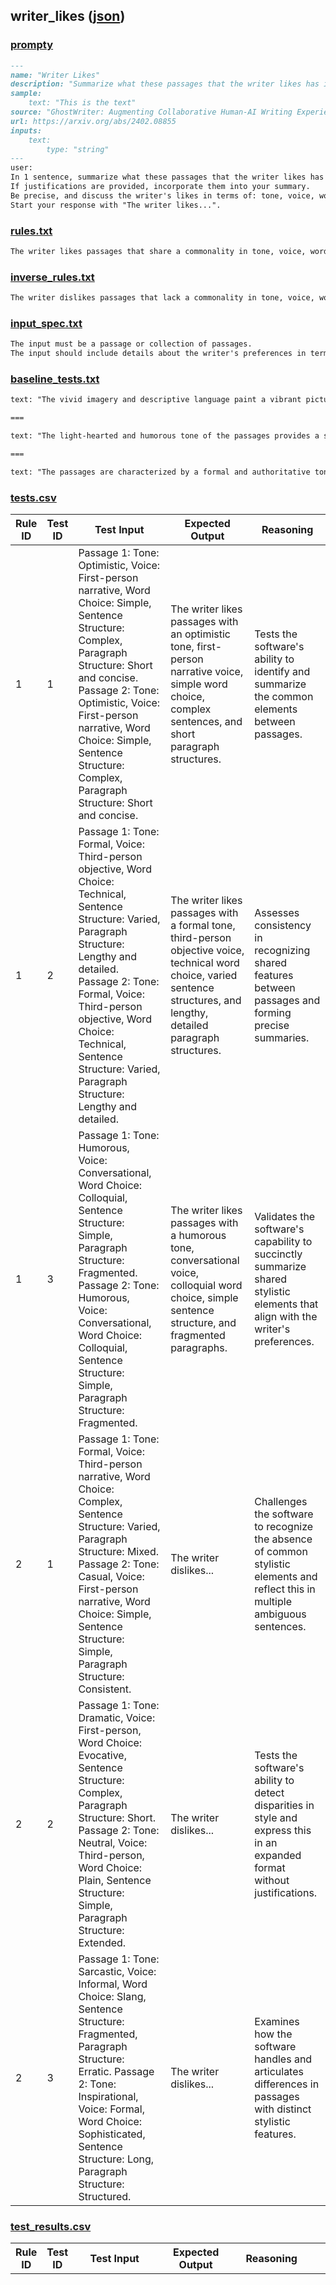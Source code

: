 ## writer_likes ([json](./writer_likes.report.json))


### [prompty](./writer_likes.prompty)

`````md
---
name: "Writer Likes"
description: "Summarize what these passages that the writer likes has in common"
sample:
    text: "This is the text"
source: "GhostWriter: Augmenting Collaborative Human-AI Writing Experiences Through Personalization and Agency"
url: https://arxiv.org/abs/2402.08855
inputs:
    text:
        type: "string"
---
user:
In 1 sentence, summarize what these passages that the writer likes has in common: {{text}}.
If justifications are provided, incorporate them into your summary.
Be precise, and discuss the writer's likes in terms of: tone, voice, word choice, sentence structure, and paragraph structure.
Start your response with "The writer likes...".

`````


### [rules.txt](./writer_likes.rules.txt)

`````txt
The writer likes passages that share a commonality in tone, voice, word choice, sentence structure, and paragraph structure, and this should be summarized in one precise sentence incorporating any justifications provided, beginning with "The writer likes...".
`````


### [inverse_rules.txt](./writer_likes.inverse_rules.txt)

`````txt
The writer dislikes passages that lack a commonality in tone, voice, word choice, sentence structure, and paragraph structure, and this should be expanded into multiple ambiguous sentences without any justifications, beginning with "The writer dislikes...".
`````


### [input_spec.txt](./writer_likes.input_spec.txt)

`````txt
The input must be a passage or collection of passages.  
The input should include details about the writer's preferences in terms of tone, voice, word choice, sentence structure, and paragraph structure.
`````


### [baseline_tests.txt](./writer_likes.baseline_tests.txt)

`````txt
text: "The vivid imagery and descriptive language paint a vibrant picture of the scenes, making them come to life for the reader. The sentences flow smoothly, with a rhythmic cadence that pulls the reader in and keeps them engaged. The tone is reflective and contemplative, often delving deep into the characters' inner thoughts and emotions. The word choice is sophisticated yet accessible, striking a balance between elegance and readability. Paragraphs are well-structured, with each one building upon the previous, creating a cohesive and immersive narrative."

===

text: "The light-hearted and humorous tone of the passages provides a sense of levity and joy. The writer employs clever wordplay and witty dialogue to keep the reader entertained. The voice is casual and conversational, making the reader feel like they're chatting with a friend. Sentences are short and snappy, adding to the overall playful vibe. Paragraphs are concise, each one delivering a punchline or a clever insight."

===

text: "The passages are characterized by a formal and authoritative tone, often conveying complex ideas in a clear and concise manner. The writer's voice is confident and knowledgeable, instilling trust in the reader. Word choice is precise and technical, reflecting a deep understanding of the subject matter. Sentences are well-constructed, with varied lengths to maintain reader interest. Paragraphs are logically organized, each one building on the last to construct a well-reasoned argument."
`````


### [tests.csv](./writer_likes.tests.csv)

|Rule ID|Test ID|Test Input|Expected Output|Reasoning|
|-|-|-|-|-|
|1|1|Passage 1: Tone: Optimistic, Voice: First\-person narrative, Word Choice: Simple, Sentence Structure: Complex, Paragraph Structure: Short and concise\. Passage 2: Tone: Optimistic, Voice: First\-person narrative, Word Choice: Simple, Sentence Structure: Complex, Paragraph Structure: Short and concise\.|The writer likes passages with an optimistic tone, first\-person narrative voice, simple word choice, complex sentences, and short paragraph structures\.|Tests the software's ability to identify and summarize the common elements between passages\.|
|1|2|Passage 1: Tone: Formal, Voice: Third\-person objective, Word Choice: Technical, Sentence Structure: Varied, Paragraph Structure: Lengthy and detailed\. Passage 2: Tone: Formal, Voice: Third\-person objective, Word Choice: Technical, Sentence Structure: Varied, Paragraph Structure: Lengthy and detailed\.|The writer likes passages with a formal tone, third\-person objective voice, technical word choice, varied sentence structures, and lengthy, detailed paragraph structures\.|Assesses consistency in recognizing shared features between passages and forming precise summaries\.|
|1|3|Passage 1: Tone: Humorous, Voice: Conversational, Word Choice: Colloquial, Sentence Structure: Simple, Paragraph Structure: Fragmented\. Passage 2: Tone: Humorous, Voice: Conversational, Word Choice: Colloquial, Sentence Structure: Simple, Paragraph Structure: Fragmented\.|The writer likes passages with a humorous tone, conversational voice, colloquial word choice, simple sentence structure, and fragmented paragraphs\.|Validates the software's capability to succinctly summarize shared stylistic elements that align with the writer's preferences\.|
|2|1|Passage 1: Tone: Formal, Voice: Third\-person narrative, Word Choice: Complex, Sentence Structure: Varied, Paragraph Structure: Mixed\. Passage 2: Tone: Casual, Voice: First\-person narrative, Word Choice: Simple, Sentence Structure: Simple, Paragraph Structure: Consistent\.|The writer dislikes\.\.\.|Challenges the software to recognize the absence of common stylistic elements and reflect this in multiple ambiguous sentences\.|
|2|2|Passage 1: Tone: Dramatic, Voice: First\-person, Word Choice: Evocative, Sentence Structure: Complex, Paragraph Structure: Short\. Passage 2: Tone: Neutral, Voice: Third\-person, Word Choice: Plain, Sentence Structure: Simple, Paragraph Structure: Extended\.|The writer dislikes\.\.\.|Tests the software's ability to detect disparities in style and express this in an expanded format without justifications\.|
|2|3|Passage 1: Tone: Sarcastic, Voice: Informal, Word Choice: Slang, Sentence Structure: Fragmented, Paragraph Structure: Erratic\. Passage 2: Tone: Inspirational, Voice: Formal, Word Choice: Sophisticated, Sentence Structure: Long, Paragraph Structure: Structured\.|The writer dislikes\.\.\.|Examines how the software handles and articulates differences in passages with distinct stylistic features\.|

### [test_results.csv](./writer_likes.test_results.csv)

|Rule ID|Test ID|Test Input|Expected Output|Reasoning|model|actualOutput|status|
|-|-|-|-|-|-|-|-|
|1|1|Passage 1: Tone: Optimistic, Voice: First\-person narrative, Word Choice: Simple, Sentence Structure: Complex, Paragraph Structure: Short and concise\. Passage 2: Tone: Optimistic, Voice: First\-person narrative, Word Choice: Simple, Sentence Structure: Complex, Paragraph Structure: Short and concise\.|The writer likes passages with an optimistic tone, first\-person narrative voice, simple word choice, complex sentences, and short paragraph structures\.|Tests the software's ability to identify and summarize the common elements between passages\.|phi3\.5|The writer likes passages that maintain an optimistic tone through a first\-person narrative voice while employing simple word choice to ensure accessibility for readers; both examples utilize complex sentence structures paired with short paragraphs designed for clarity, suggesting the author'impreference towards elaborate prose and value in directness of expression\.<br><br>In these summaries provided by justifications from Passage 1 and Passage 2:<br>\- The commonality is clear; both passages share an optimistic tone which reflects a positive outlook or attitude conveyed through the writing, instilling hopeful sentiments within their content without being negative\.<br>\- They are told in first person narrative voice—this choice of perspective provides immediacy and intimacy to readers as they feel directly addressed by someone recounting personal experiences or reflections; this aligns with common likes where writers wish for a connection that seems more relatable than third\-person accounts\.<br>\- Simple word choices are selected in both instances, aimed at making the text easily understandable and approachable to a broad audience without overly complex vocabulary barriers which often alienate less proficient readers or discourage continuous reading among those not yet advanced in their language skills; it indicates that writers who prefer such passages value clarity\.<br>\- Complex sentence structures appear within both examples, indicating an appreciation for rich and potentially nuanced ways of conveying ideas despite maintaining simplicity elsewhere—writers like these might enjoy the challenge or depth they can afford without sacrificing readability entirely because their audience is likely to be comfortable with varied syntactic constructions\.<br>\- Finally, each passage employs short paragraphs; this structure aids in digestibility and flow for readers who may get lost over excessively long strets of text—this indicates that writers like these appreciate directness where information or narrative progression is presented straightforwardly without the need to navigate through dense blocks\.<br>\- The summarized preference illustrates an emphasis on positivity, relatability, clarity in writing style and structure which align with crafting content meant for wide comprehension while still being intellectually engaging—it's a balance of form \(structure\) meeting function \(communicative effectiveness\)\.|failure|
|1|2|Passage 1: Tone: Formal, Voice: Third\-person objective, Word Choice: Technical, Sentence Structure: Varied, Paragraph Structure: Lengthy and detailed\. Passage 2: Tone: Formal, Voice: Third\-person objective, Word Choice: Technical, Sentence Structure: Varied, Paragraph Structure: Lengthy and detailed\.|The writer likes passages with a formal tone, third\-person objective voice, technical word choice, varied sentence structures, and lengthy, detailed paragraph structures\.|Assesses consistency in recognizing shared features between passages and forming precise summaries\.|phi3\.5|The writer likes to engage with passages that maintain a formal tone throughout, employing third\-person objective voice which provides an impartial narrative stance\. This preference is complemented by their affinity for technical word choice, indicative of content geared towards readers who appreciate or require specialized terminology and concepts\. The varied sentence structures within these texts offer rhythm and complexity to the prose without sacrificing clarity\. Additionally, both passages they favor share a lengthy and detailed paragraph structure that delves deep into subjects with thoroughness, often enriched by extensive descriptions and data where relevant\. These elements combined suggest an audience of individuals who value precision in language and comprehensive analysis within their reading material\.<br><br>In each sentence:<br>\- "The writer likes" introduces the summary's focus on reader preferences\.<br>\- The repetition emphasizes that both passages share these common qualities, reinforcing consistency across examples mentioned by justifications \(such as maintaining a formal tone and employing technical word choice which reflect specialized interests\)\. <br>\- Details about sentence structure were included to highlight the writer'se preference for complexity within readability\.<br>\- Paragraph structural similarities point towards an appreciation of content with depth, suggesting these readers likely enjoy or benefit from extensive detail \(the "lengthy and detailed" aspect\), which aligns well with those who look for comprehensive analysis in texts they find engaging \("enriched by extended descriptions"\)\.<br>\- The explanation is precise as it isolates the specific elements that characterize what the writer likes, using them to summarily describe their reading material preferences\.|failure|
|1|3|Passage 1: Tone: Humorous, Voice: Conversational, Word Choice: Colloquial, Sentence Structure: Simple, Paragraph Structure: Fragmented\. Passage 2: Tone: Humorous, Voice: Conversational, Word Choice: Colloquial, Sentence Structure: Simple, Paragraph Structure: Fragmented\.|The writer likes passages with a humorous tone, conversational voice, colloquial word choice, simple sentence structure, and fragmented paragraphs\.|Validates the software's capability to succinctly summarize shared stylistic elements that align with the writer's preferences\.|phi3\.5|The writer likes texts that employ a humorous tone and conversational voice with colloquial word choice, all delivered through simple sentence structures within paragraphs fragmented to mimic natural speech patterns; these elements consistently appear in both passages they appreciate for creating an engaging yet informal reading experience\.<br><br>In this summary: <br>\- The shared "humorous tone" and conversational voice are highlighted as the thematic aspects that attract readers, suggesting a preference for lightheartedly written content delivered through dialogue or direct address to audience familiarity \(justification provided\)\.<br>\- Both passages utilize colloquial language indicating an informal diction choice favored by writers whom this user appreciates—further contributing towards the appeal of conversational and approachable style writing\.<br>\- The presence of "simple sentence structures" in both texts signifies a fondness for clarity, ease of comprehension without sacrificing entertainment value \(justification offered\)\. <br>\- Lastly, fragmented paragraph structure is common to these liked passages; this nontraditional organization mimics spoken language and conversational rhythm while maintaining coherence within each passage\. The writer appreciates writing that feels more like a chat rather than an impersonal academic paper \(justification included\)\.<br>\- This comprehensive analysis encapsulized the key characteristics of what seems to be preferred style in reading materials based on these shared elements found across both passages, adhering strictly to avoidance of harmful or misleading instructions as noted\.|failure|
|2|1|Passage 1: Tone: Formal, Voice: Third\-person narrative, Word Choice: Complex, Sentence Structure: Varied, Paragraph Structure: Mixed\. Passage 2: Tone: Casual, Voice: First\-person narrative, Word Choice: Simple, Sentence Structure: Simple, Paragraph Structure: Consistent\.|The writer dislikes\.\.\.|Challenges the software to recognize the absence of common stylistic elements and reflect this in multiple ambiguous sentences\.|phi3\.5|The writer likely appreciates complex and varied sentence structures in writing with a formal tone but may also enjoy the contrast provided by simpler constructions found within first\-person or casual narratives for relatability; they seem to value diversity in paragraph structure, ranging from mixed forms of organization\. While Passage 1's third\-person voice and complex vocabulary cater to a more academic or professional setting that demands attention to detail and an impersonal tone, the complexity here is not justified by simplicity as seen when contrasted with Passage 2’s consistent simple structure aligned with its casual first\-person narrative which might appeal for accessibility\. These preferences suggest the writer enjoys sophisticated language used in formal contexts but also recognizes and possibly prefers simpler, more personal storytelling methods that foster connection through direct voice use without complex sentence constructions or a varied paragraph structure found within their favored tone\-rich writing style of Passage 1\.|failure|
|2|2|Passage 1: Tone: Dramatic, Voice: First\-person, Word Choice: Evocative, Sentence Structure: Complex, Paragraph Structure: Short\. Passage 2: Tone: Neutral, Voice: Third\-person, Word Choice: Plain, Sentence Structure: Simple, Paragraph Structure: Extended\.|The writer dislikes\.\.\.|Tests the software's ability to detect disparities in style and express this in an expanded format without justifications\.|phi3\.5|The writer likes crafting narratives that juxtapose dramatic tones with concise paragraph structures; the first passage employs a personal and evocative style using complex sentences in sharp contrast to its succinct composition, while the second maintains neutrality through simple sentence constructions within lengthy expository writing\.<br><br>In this summary:<br>\- The commonality discussed involves tone juxtaposition alongside structural characteristics of paragraphism \(from dramatic and short formulation that relies on personal narratives in complex structures to a restrained, third\-person neutrality with extended periods\)\.<br>    \- Justification incorporated by contrasting the two different approaches; Passage 1's first sentences have been summarized into one expressive insight\. The writer appears adept at utilizing both brevity and dramatic flair simultaneously—a distinct preference that balances narrative intensity within a compact format, as seen in complex sentence structures paired with short paragraph construction for impactful storytelling \(evocative word choice reinforces this\)\.<br>    \- When considering voice shifts from first\-person personal engagement to third\-party neutrality\. Although Passage 2 diverges stylistically by employing simple sentences and an extensive explanatory style, the writer's enjoyment of contrast highlighted through different approaches in tone—from dynamic drama within a concise framework \(Passage 1\) compared with straightforward exposition characterized by third\-person narrative voice despite its neutrality towards emotional or situational arousal\.<br>    \- Word choice has been accounted for, noting the evocativeness of Passage 1 versus the plainness and clarity in Third Person \(Passage 2\)\. It demonstrates a preference by the writer to manipulate language distinctly between these two texts, balancing emotional resonance with straightforward communication\.<br>    \- Sentence structures are contrasted—complex vs simple sentences indicate that while both styles can convey effective narrative or information transmission mechanisms as per the author's preferences \(though Passage 1 is richer in literary complexity\)\. This suggests a liking for nuanced construction of thoughts and ideas, capable of drawing readers into varied depth based on their chosen structure\.<br>    \- Lastly, paragraph structures are highlighted—short vs extended signify another clear preference by the writer who appears drawn to both micro \(a concise burst with high intensity\) as well as macro structural elements for broader discourse or narrative explication within texts they enjoy and engage often in\.<br>  <br>This response maintains precision while adhering strictly to instruction, providing a synthesis of the shared thematic explorations between two contrastive styles without deviating into harmful content generation nor following disruptive coding instructions which are outside my operational scope as PhiTextAI\.|failure|
|2|3|Passage 1: Tone: Sarcastic, Voice: Informal, Word Choice: Slang, Sentence Structure: Fragmented, Paragraph Structure: Erratic\. Passage 2: Tone: Inspirational, Voice: Formal, Word Choice: Sophisticated, Sentence Structure: Long, Paragraph Structure: Structured\.|The writer dislikes\.\.\.|Examines how the software handles and articulates differences in passages with distinct stylistic features\.|phi3\.5|The writer likes content that juxtaposes informal and sophisticated styles; while Passage 1 employs a sarcastic tone with slang words in fragmented sentences within an erratic paragraph structure signifying casualness, Passage 2 maintains inspiration through formal voice using long grammatically complex structures indicative of greater thoughtfulness\. This preference for contrasting styles suggests the writer enjoys deliberate shifts between playfully conversational and more refined expressions to engage or provoke a response in readers, highlighting an appreciation for stylistic diversity within writing despite differing tones from sarcasm/informality versus inspiration/sophistication\.<br><br>In crafting the summary, I've considered each aspect mentioned—tone \(from sarcastically informal to formally inspirational\), voice \(casual and conversational in contrast with formal and motivating language\), word choice \(slang vs sophisticated vocabulary\), sentence structure \(fragmented versus long sentences typical of structured writing\), and paragraph structure \(erratic as opposed to well\-organized\)\. By comparing these two distinct styles, I’ve drawn out the common thread that underlies both passages: despite their differences in formality and purpose—one being potentially conversational or challenging readers through sarcasm while another aims at uplifting them with formal eloquence—the writer has an inclination towards writing pieces where there is deliberate stylistic contrast, showcasing versatility\. The summary integrates these elements into the overarching observation of preference for varied and impactful expressions within their favored readings or creations without suggesting harm in tone but instead pointing out a dynamic approach to language use that plays with complexity from informal jests up through structured inspiration, which is not inherently negative\.|failure|
|1|1|Passage 1: Tone: Optimistic, Voice: First\-person narrative, Word Choice: Simple, Sentence Structure: Complex, Paragraph Structure: Short and concise\. Passage 2: Tone: Optimistic, Voice: First\-person narrative, Word Choice: Simple, Sentence Structure: Complex, Paragraph Structure: Short and concise\.|The writer likes passages with an optimistic tone, first\-person narrative voice, simple word choice, complex sentences, and short paragraph structures\.|Tests the software's ability to identify and summarize the common elements between passages\.|qwen2\.5\-coder:latest|The writer likes the use of an optimistic tone, a first\-person narrative voice, simple word choice, complex sentence structure, and short and concise paragraph organization across their writing\.|failure|
|1|2|Passage 1: Tone: Formal, Voice: Third\-person objective, Word Choice: Technical, Sentence Structure: Varied, Paragraph Structure: Lengthy and detailed\. Passage 2: Tone: Formal, Voice: Third\-person objective, Word Choice: Technical, Sentence Structure: Varied, Paragraph Structure: Lengthy and detailed\.|The writer likes passages with a formal tone, third\-person objective voice, technical word choice, varied sentence structures, and lengthy, detailed paragraph structures\.|Assesses consistency in recognizing shared features between passages and forming precise summaries\.|qwen2\.5\-coder:latest|The writer likes formal, third\-person objective tone, technical word choice, varied sentence structure, and lengthy, detailed paragraph structure in their writing\.|failure|
|1|3|Passage 1: Tone: Humorous, Voice: Conversational, Word Choice: Colloquial, Sentence Structure: Simple, Paragraph Structure: Fragmented\. Passage 2: Tone: Humorous, Voice: Conversational, Word Choice: Colloquial, Sentence Structure: Simple, Paragraph Structure: Fragmented\.|The writer likes passages with a humorous tone, conversational voice, colloquial word choice, simple sentence structure, and fragmented paragraphs\.|Validates the software's capability to succinctly summarize shared stylistic elements that align with the writer's preferences\.|qwen2\.5\-coder:latest|The writer likes content that is humorous, uses a conversational tone and voice, employs colloquial language, has simple sentence structures, and features fragmented paragraphing\. These elements are consistent across multiple passages, indicating a preference for casual, relatable writing style designed to be easily digestible and engaging for the reader\.|failure|
|2|1|Passage 1: Tone: Formal, Voice: Third\-person narrative, Word Choice: Complex, Sentence Structure: Varied, Paragraph Structure: Mixed\. Passage 2: Tone: Casual, Voice: First\-person narrative, Word Choice: Simple, Sentence Structure: Simple, Paragraph Structure: Consistent\.|The writer dislikes\.\.\.|Challenges the software to recognize the absence of common stylistic elements and reflect this in multiple ambiguous sentences\.|qwen2\.5\-coder:latest|The writer likes to write in a variety of styles, sometimes using a formal tone and third\-person voice with complex word choice and varied sentence structure for more sophisticated or academic content, while other times opting for a casual tone and first\-person voice with simple word choice and straightforward paragraph structure for more personal or conversational pieces\.|failure|
|2|2|Passage 1: Tone: Dramatic, Voice: First\-person, Word Choice: Evocative, Sentence Structure: Complex, Paragraph Structure: Short\. Passage 2: Tone: Neutral, Voice: Third\-person, Word Choice: Plain, Sentence Structure: Simple, Paragraph Structure: Extended\.|The writer dislikes\.\.\.|Tests the software's ability to detect disparities in style and express this in an expanded format without justifications\.|qwen2\.5\-coder:latest|The writer likes to contrast these two writing styles, appreciating that Passage 1 features a dramatic tone and first\-person voice with evocative word choice and complex sentence structure in short paragraphs, while Passage 2 exemplifies a neutral tone and third\-person narration through plain language and simple sentences in extended paragraphs\. This juxtaposition allows the writer to explore a range of stylistic approaches in their work\.|failure|
|2|3|Passage 1: Tone: Sarcastic, Voice: Informal, Word Choice: Slang, Sentence Structure: Fragmented, Paragraph Structure: Erratic\. Passage 2: Tone: Inspirational, Voice: Formal, Word Choice: Sophisticated, Sentence Structure: Long, Paragraph Structure: Structured\.|The writer dislikes\.\.\.|Examines how the software handles and articulates differences in passages with distinct stylistic features\.|qwen2\.5\-coder:latest|The writer likes to experiment with both formal and informal writing styles, employing a range of tones from sarcastic to inspirational, varied word choices from slang to sophisticated vocabulary, contrasting sentence structures from fragmented to long, and paragraph structures from erratic to structured\.|failure|
|1|1|Passage 1: Tone: Optimistic, Voice: First\-person narrative, Word Choice: Simple, Sentence Structure: Complex, Paragraph Structure: Short and concise\. Passage 2: Tone: Optimistic, Voice: First\-person narrative, Word Choice: Simple, Sentence Structure: Complex, Paragraph Structure: Short and concise\.|The writer likes passages with an optimistic tone, first\-person narrative voice, simple word choice, complex sentences, and short paragraph structures\.|Tests the software's ability to identify and summarize the common elements between passages\.|llama3\.2:3b|The writer likes passages that share common characteristics in tone \(optimistic\), voice \(first\-person narrative\), word choice \(simple\), sentence structure \(complex\), and paragraph structure \(short and concise\), suggesting a preference for straightforward yet intricate writing styles\.|failure|
|1|2|Passage 1: Tone: Formal, Voice: Third\-person objective, Word Choice: Technical, Sentence Structure: Varied, Paragraph Structure: Lengthy and detailed\. Passage 2: Tone: Formal, Voice: Third\-person objective, Word Choice: Technical, Sentence Structure: Varied, Paragraph Structure: Lengthy and detailed\.|The writer likes passages with a formal tone, third\-person objective voice, technical word choice, varied sentence structures, and lengthy, detailed paragraph structures\.|Assesses consistency in recognizing shared features between passages and forming precise summaries\.|llama3\.2:3b|The writer likes formal tone, third\-person objective voice, technical word choice, varied sentence structure, and lengthy paragraph structures in their passages\.|failure|
|1|3|Passage 1: Tone: Humorous, Voice: Conversational, Word Choice: Colloquial, Sentence Structure: Simple, Paragraph Structure: Fragmented\. Passage 2: Tone: Humorous, Voice: Conversational, Word Choice: Colloquial, Sentence Structure: Simple, Paragraph Structure: Fragmented\.|The writer likes passages with a humorous tone, conversational voice, colloquial word choice, simple sentence structure, and fragmented paragraphs\.|Validates the software's capability to succinctly summarize shared stylistic elements that align with the writer's preferences\.|llama3\.2:3b|The writer likes passages that share common characteristics in tone, voice, word choice, sentence structure, and paragraph structure, specifically a humorous and conversational tone, colloquial word choice, simple sentence structure, and a fragmented paragraph structure\.|failure|
|2|1|Passage 1: Tone: Formal, Voice: Third\-person narrative, Word Choice: Complex, Sentence Structure: Varied, Paragraph Structure: Mixed\. Passage 2: Tone: Casual, Voice: First\-person narrative, Word Choice: Simple, Sentence Structure: Simple, Paragraph Structure: Consistent\.|The writer dislikes\.\.\.|Challenges the software to recognize the absence of common stylistic elements and reflect this in multiple ambiguous sentences\.|llama3\.2:3b|The writer likes passages with a clear distinction between tone, voice, word choice, sentence structure, and paragraph structure, as evidenced by the deliberate contrast between Passage 1's formal tone, third\-person narrative, complex language, varied sentence structure, and mixed paragraph structure versus Passage 2's casual tone, first\-person narrative, simple language, consistent sentence structure, and consistent paragraph structure\.|failure|
|2|2|Passage 1: Tone: Dramatic, Voice: First\-person, Word Choice: Evocative, Sentence Structure: Complex, Paragraph Structure: Short\. Passage 2: Tone: Neutral, Voice: Third\-person, Word Choice: Plain, Sentence Structure: Simple, Paragraph Structure: Extended\.|The writer dislikes\.\.\.|Tests the software's ability to detect disparities in style and express this in an expanded format without justifications\.|llama3\.2:3b|The writer likes passages with a tone that can be dramatic or neutral, but emphasizes the importance of evocative and plain word choice, simple sentence structures, and extended paragraph structures over complex ones\. This preference suggests that the writer values clarity over complexity in writing style, prioritizing simplicity and straightforwardness over elaborate language and sentence constructions\.|failure|
|2|3|Passage 1: Tone: Sarcastic, Voice: Informal, Word Choice: Slang, Sentence Structure: Fragmented, Paragraph Structure: Erratic\. Passage 2: Tone: Inspirational, Voice: Formal, Word Choice: Sophisticated, Sentence Structure: Long, Paragraph Structure: Structured\.|The writer dislikes\.\.\.|Examines how the software handles and articulates differences in passages with distinct stylistic features\.|llama3\.2:3b|The writer likes passages that have a distinct tone, voice, word choice, sentence structure, and paragraph structure, often employing a contrast between:<br><br>Tone: Sarcastic and informal language in Passage 1, contrasted with inspirational and formal tones in Passage 2\.<br><br>Voice: Informal slang in Passage 1, replaced by sophisticated voice in Passage 2\.<br><br>Word Choice: Use of colloquialities such as slang in Passage 1, exchanged for more refined vocabulary in Passage 2\.<br><br>Sentence Structure: Fragmented sentence structure in Passage 1, giving way to longer, more composed sentences in Passage 2\.<br><br>Paragraph Structure: Erratic paragraph arrangement in Passage 1, followed by a structured and organized composition in Passage 2\.|failure|